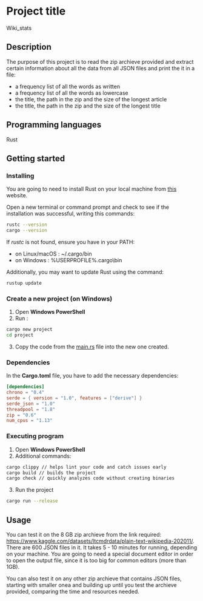 # Project title
Wiki_stats

## Description
The purpose of this project is to read the zip archieve provided and extract certain information about all the data from all JSON files and print the it in a file: 
* a frequency list of all the words as written
* a frequency list of all the words as lowercase
* the title, the path in the zip and the size of the longest article
* the title, the path in the zip and the size of the longest title

## Programming languages
Rust

## Getting started
### Installing
You are going to need to install Rust on your local machine from [this](https://www.rust-lang.org/tools/install) website.

Open a new terminal or command prompt and check to see if the installation was successful, writing this commands:

```bash
rustc --version
cargo --version
```

If *rustc* is not found, ensure you have in your PATH:

* on Linux/macOS : ~/.cargo/bin
* on Windows : %USERPROFILE%\.cargo\bin

Additionally, you may want to update Rust using the command:

```bash
rustup update
```

### Create a new project (on Windows)
1. Open **Windows PowerShell**
2. Run :
```bash
cargo new project
cd project
```
3. Copy the code from the [main.rs](main.rs) file into the new one created.



### Dependencies

In the **Cargo.toml** file, you have to add the necessary dependencies:

```toml
[dependencies]
chrono = "0.4"
serde = { version = "1.0", features = ["derive"] }
serde_json = "1.0"
threadpool = "1.8"
zip = "0.6"
num_cpus = "1.13"
```


### Executing program
1. Open **Windows PowerShell**
2. Additional commands:
```bash
cargo clippy // helps lint your code and catch issues early
cargo build // builds the project
cargo check // quickly analyzes code without creating binaries
```
3. Run the project
```bash
cargo run --release
```

## Usage
You can test it on the 8 GB zip archieve from the link required: https://www.kaggle.com/datasets/ltcmdrdata/plain-text-wikipedia-202011/. There are 600 JSON files in it. It takes 5 - 10 minutes for running, depending on your machine. You are going to need a special document editor in order to open the output file, since it is too big for common editors (more than 1GB).

You can also test it on any other zip archieve that contains JSON files, starting with smaller onea and building up until you test the archieve provided, comparing the time and resources needed.